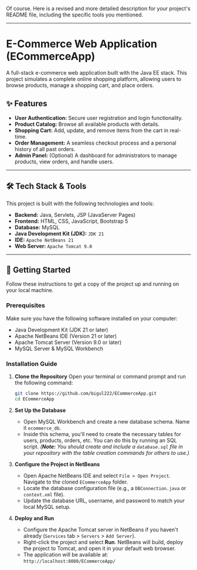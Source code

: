 Of course. Here is a revised and more detailed description for your project's README file, including the specific tools you mentioned.

-----

# E-Commerce Web Application (ECommerceApp)

A full-stack e-commerce web application built with the Java EE stack. This project simulates a complete online shopping platform, allowing users to browse products, manage a shopping cart, and place orders.

## ✨ Features

  * **User Authentication:** Secure user registration and login functionality.
  * **Product Catalog:** Browse all available products with details.
  * **Shopping Cart:** Add, update, and remove items from the cart in real-time.
  * **Order Management:** A seamless checkout process and a personal history of all past orders.
  * **Admin Panel:** (Optional) A dashboard for administrators to manage products, view orders, and handle users.

-----

## 🛠️ Tech Stack & Tools

This project is built with the following technologies and tools:

  * **Backend:** Java, Servlets, JSP (JavaServer Pages)
  * **Frontend:** HTML, CSS, JavaScript, Bootstrap 5
  * **Database:** MySQL
  * **Java Development Kit (JDK):** `JDK 21`
  * **IDE:** `Apache NetBeans 21`
  * **Web Server:** `Apache Tomcat 9.0`

-----

## 🚀 Getting Started

Follow these instructions to get a copy of the project up and running on your local machine.

### Prerequisites

Make sure you have the following software installed on your computer:

  * Java Development Kit (JDK 21 or later)
  * Apache NetBeans IDE (Version 21 or later)
  * Apache Tomcat Server (Version 9.0 or later)
  * MySQL Server & MySQL Workbench

### Installation Guide

1.  **Clone the Repository**
    Open your terminal or command prompt and run the following command:

    ```sh
    git clone https://github.com/bigul222/ECommerceApp.git
    cd ECommerceApp
    ```

2.  **Set Up the Database**

      * Open MySQL Workbench and create a new database schema. Name it `ecommerce_db`.
      * Inside this schema, you'll need to create the necessary tables for users, products, orders, etc. You can do this by running an SQL script.
        *(**Note:** You should create and include a `database.sql` file in your repository with the table creation commands for others to use.)*

3.  **Configure the Project in NetBeans**

      * Open Apache NetBeans IDE and select `File > Open Project`. Navigate to the cloned `ECommerceApp` folder.
      * Locate the database configuration file (e.g., a `DBConnection.java` or `context.xml` file).
      * Update the database URL, username, and password to match your local MySQL setup.

4.  **Deploy and Run**

      * Configure the Apache Tomcat server in NetBeans if you haven't already (`Services` tab \> `Servers` \> `Add Server`).
      * Right-click the project and select **Run**. NetBeans will build, deploy the project to Tomcat, and open it in your default web browser.
      * The application will be available at: `http://localhost:8080/ECommerceApp/`
